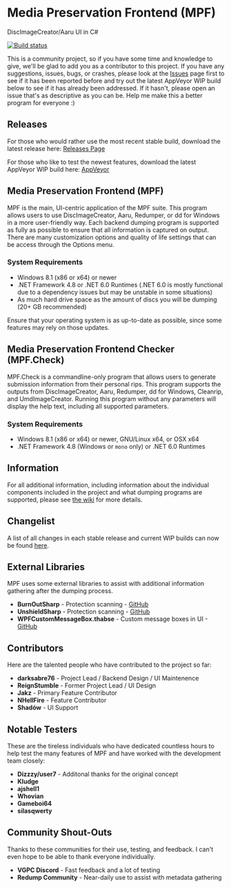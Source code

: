 # Media Preservation Frontend (MPF)

DiscImageCreator/Aaru UI in C#

[![Build status](https://ci.appveyor.com/api/projects/status/3ldav3v0c373jeqa?svg=true)](https://ci.appveyor.com/project/mnadareski/MPF/build/artifacts)

This is a community project, so if you have some time and knowledge to give, we'll be glad to add you as a contributor to this project. If you have any suggestions, issues, bugs, or crashes, please look at the [Issues](https://github.com/SabreTools/MPF/issues) page first to see if it has been reported before and try out the latest AppVeyor WIP build below to see if it has already been addressed. If it hasn't, please open an issue that's as descriptive as you can be. Help me make this a better program for everyone :)

## Releases

For those who would rather use the most recent stable build, download the latest release here:
[Releases Page](https://github.com/SabreTools/MPF/releases)

For those who like to test the newest features, download the latest AppVeyor WIP build here: [AppVeyor](https://ci.appveyor.com/project/mnadareski/MPF/build/artifacts)

## Media Preservation Frontend (MPF)

MPF is the main, UI-centric application of the MPF suite. This program allows users to use DiscImageCreator, Aaru, Redumper, or dd for Windows in a more user-friendly way. Each backend dumping program is supported as fully as possible to ensure that all information is captured on output. There are many customization options and quality of life settings that can be access through the Options menu.

### System Requirements

- Windows 8.1 (x86 or x64) or newer
- .NET Framework 4.8 or .NET 6.0 Runtimes (.NET 6.0 is mostly functional due to a dependency issues but may be unstable in some situations)
- As much hard drive space as the amount of discs you will be dumping (20+ GB recommended)

Ensure that your operating system is as up-to-date as possible, since some features may rely on those updates.

## Media Preservation Frontend Checker (MPF.Check)

MPF.Check is a commandline-only program that allows users to generate submission information from their personal rips. This program supports the outputs from DiscImageCreator, Aaru, Redumper, dd for Windows, Cleanrip, and UmdImageCreator. Running this program without any parameters will display the help text, including all supported parameters.

### System Requirements

- Windows 8.1 (x86 or x64) or newer, GNU/Linux x64, or OSX x64
- .NET Framework 4.8 (Windows or `mono` only) or .NET 6.0 Runtimes

## Information

For all additional information, including information about the individual components included in the project and what dumping programs are supported, please see [the wiki](https://github.com/SabreTools/MPF/wiki) for more details.

## Changelist

A list of all changes in each stable release and current WIP builds can now be found [here](https://github.com/SabreTools/MPF/blob/master/CHANGELIST.md).

## External Libraries

MPF uses some external libraries to assist with additional information gathering after the dumping process.

- **BurnOutSharp** - Protection scanning - [GitHub](https://github.com/mnadareski/BurnOutSharp)
- **UnshieldSharp** - Protection scanning - [GitHub](https://github.com/mnadareski/UnshieldSharp)
- **WPFCustomMessageBox.thabse** - Custom message boxes in UI - [GitHub](https://github.com/thabse/WPFCustomMessageBox)

## Contributors

Here are the talented people who have contributed to the project so far:

- **darksabre76** - Project Lead / Backend Design / UI Maintenence
- **ReignStumble** - Former Project Lead / UI Design
- **Jakz** - Primary Feature Contributor
- **NHellFire** - Feature Contributor
- **Shadów** - UI Support

## Notable Testers

These are the tireless individuals who have dedicated countless hours to help test the many features of MPF and have worked with the development team closely:

- **Dizzzy/user7** - Additonal thanks for the original concept
- **Kludge**
- **ajshell1**
- **Whovian**
- **Gameboi64**
- **silasqwerty**

## Community Shout-Outs

Thanks to these communities for their use, testing, and feedback. I can't even hope to be able to thank everyone individually.

- **VGPC Discord** - Fast feedback and a lot of testing
- **Redump Community** - Near-daily use to assist with metadata gathering
